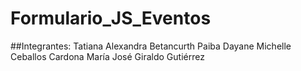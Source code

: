 # Formulario_JS_Eventos
##Integrantes:
Tatiana Alexandra Betancurth Paiba
Dayane Michelle Ceballos Cardona
María José Giraldo Gutiérrez